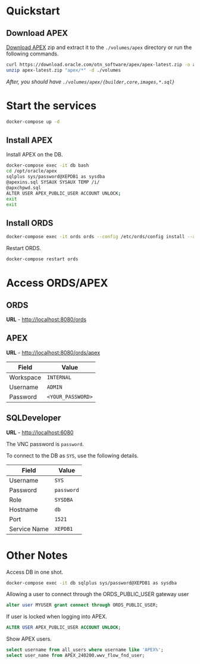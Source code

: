 # Quickstart

## Download APEX

[Download APEX](https://www.oracle.com/tools/downloads/apex-downloads/) zip and extract it to the `./volumes/apex` directory or run the following commands.

```bash
curl https://download.oracle.com/otn_software/apex/apex-latest.zip -o apex-latest.zip
unzip apex-latest.zip "apex/*" -d ./volumes
```
*After, you should have `./volumes/apex/{builder,core,images,*.sql}`*

# Start the services

```bash
docker-compose up -d
```

## Install APEX

Install APEX on the DB.

```bash
docker-compose exec -it db bash
cd /opt/oracle/apex
sqlplus sys/password@XEPDB1 as sysdba
@apexins.sql SYSAUX SYSAUX TEMP /i/
@apxchpwd.sql
ALTER USER APEX_PUBLIC_USER ACCOUNT UNLOCK;
exit
exit
```

## Install ORDS

```bash
docker-compose exec -it ords ords --config /etc/ords/config install --admin-user SYS --proxy-user --feature-sdw true --gateway-user APEX_PUBLIC_USER --gateway-mode proxied --db-hostname db --db-port 1521 --db-servicename XEPDB1
```

Restart ORDS.

```bash
docker-compose restart ords
```

# Access ORDS/APEX

## ORDS

**URL** - [http://localhost:8080/ords](http://localhost:8080/ords)

## APEX

**URL** - [http://localhost:8080/ords/apex](http://localhost:8080/ords/apex)

| Field | Value |
| --- | --- |
| Workspace | `INTERNAL` |
| Username | `ADMIN` |
| Password | `<YOUR_PASSWORD>` |

## SQLDeveloper

**URL** - [http://localhost:6080](http://localhost:6080)

The VNC password is `password`.

To connect to the DB as `SYS`, use the following details.

| Field | Value |
| --- | --- |
| Username | `SYS` |
| Password | `password` |
| Role | `SYSDBA` |
| Hostname | `db` |
| Port | `1521` |
| Service Name | `XEPDB1` |

# Other Notes

Access DB in one shot.

```bash
docker-compose exec -it db sqlplus sys/password@XEPDB1 as sysdba
```

Allowing a user to connect through the ORDS_PUBLIC_USER gateway user

```sql
alter user MYUSER grant connect through ORDS_PUBLIC_USER;
```

If user is locked when logging into APEX.

```sql
ALTER USER APEX_PUBLIC_USER ACCOUNT UNLOCK;
```

Show APEX users.

```sql
select username from all_users where username like 'APEX%';
select user_name from APEX_240200.wwv_flow_fnd_user;
```